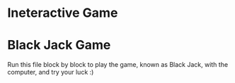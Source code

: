 # Ineteractive Game
# Black Jack Game

Run this file block by block to play the game, known as Black Jack, with the computer, and try your luck :)
